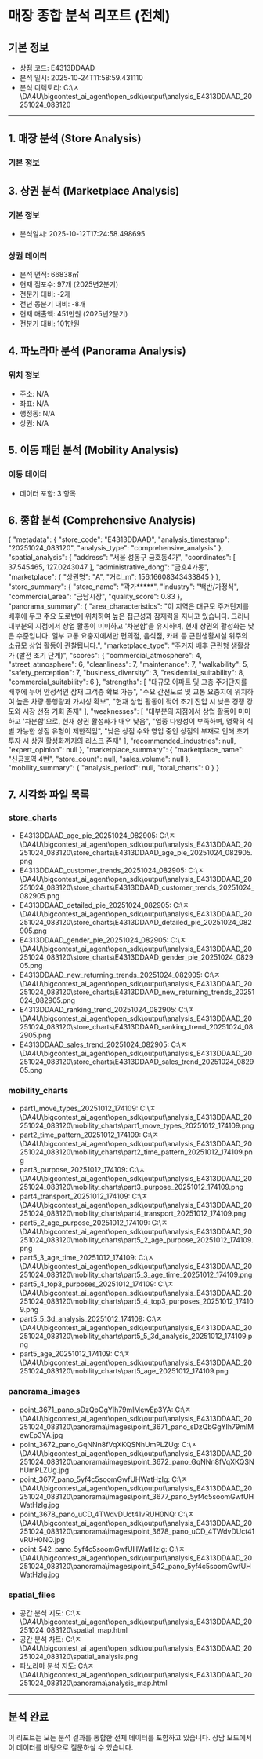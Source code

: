 # 매장 종합 분석 리포트 (전체)

## 기본 정보
- 상점 코드: E4313DDAAD
- 분석 일시: 2025-10-24T11:58:59.431110
- 분석 디렉토리: C:\ㅈ\DA4U\bigcontest_ai_agent\open_sdk\output\analysis_E4313DDAAD_20251024_083120

---

## 1. 매장 분석 (Store Analysis)

### 기본 정보
## 3. 상권 분석 (Marketplace Analysis)

### 기본 정보
- 분석일시: 2025-10-12T17:24:58.498695

### 상권 데이터
- 분석 면적: 66838㎡
- 현재 점포수: 97개 (2025년2분기)
- 전분기 대비: -2개
- 전년 동분기 대비: -8개
- 현재 매출액: 451만원 (2025년2분기)
- 전분기 대비: 101만원

## 4. 파노라마 분석 (Panorama Analysis)

### 위치 정보
- 주소: N/A
- 좌표: N/A
- 행정동: N/A
- 상권: N/A

## 5. 이동 패턴 분석 (Mobility Analysis)

### 이동 데이터
- 데이터 포함: 3 항목

## 6. 종합 분석 (Comprehensive Analysis)

{
  "metadata": {
    "store_code": "E4313DDAAD",
    "analysis_timestamp": "20251024_083120",
    "analysis_type": "comprehensive_analysis"
  },
  "spatial_analysis": {
    "address": "서울  성동구  금호동4가",
    "coordinates": [
      37.545465,
      127.0243047
    ],
    "administrative_dong": "금호4가동",
    "marketplace": {
      "상권명": "A",
      "거리_m": 156.16608343433845
    }
  },
  "store_summary": {
    "store_name": "곽가*****",
    "industry": "백반/가정식",
    "commercial_area": "금남시장",
    "quality_score": 0.83
  },
  "panorama_summary": {
    "area_characteristics": "이 지역은 대규모 주거단지를 배후에 두고 주요 도로변에 위치하여 높은 접근성과 잠재력을 지니고 있습니다. 그러나 대부분의 지점에서 상업 활동이 미미하고 '차분함'을 유지하며, 현재 상권의 활성화는 낮은 수준입니다. 일부 교통 요충지에서만 편의점, 음식점, 카페 등 근린생활시설 위주의 소규모 상업 활동이 관찰됩니다.",
    "marketplace_type": "주거지 배후 근린형 생활상가 (발전 초기 단계)",
    "scores": {
      "commercial_atmosphere": 4,
      "street_atmosphere": 6,
      "cleanliness": 7,
      "maintenance": 7,
      "walkability": 5,
      "safety_perception": 7,
      "business_diversity": 3,
      "residential_suitability": 8,
      "commercial_suitability": 6
    },
    "strengths": [
      "대규모 아파트 및 고층 주거단지를 배후에 두어 안정적인 잠재 고객층 확보 가능",
      "주요 간선도로 및 교통 요충지에 위치하여 높은 차량 통행량과 가시성 확보",
      "현재 상업 활동이 적어 초기 진입 시 낮은 경쟁 강도와 시장 선점 기회 존재"
    ],
    "weaknesses": [
      "대부분의 지점에서 상업 활동이 미미하고 '차분함'으로, 현재 상권 활성화가 매우 낮음",
      "업종 다양성이 부족하며, 명확히 식별 가능한 상점 유형이 제한적임",
      "낮은 상점 수와 영업 중인 상점의 부재로 인해 초기 투자 시 상권 활성화까지의 리스크 존재"
    ],
    "recommended_industries": null,
    "expert_opinion": null
  },
  "marketplace_summary": {
    "marketplace_name": "신금호역 4번",
    "store_count": null,
    "sales_volume": null
  },
  "mobility_summary": {
    "analysis_period": null,
    "total_charts": 0
  }
}

## 7. 시각화 파일 목록

### store_charts
- E4313DDAAD_age_pie_20251024_082905: C:\ㅈ\DA4U\bigcontest_ai_agent\open_sdk\output\analysis_E4313DDAAD_20251024_083120\store_charts\E4313DDAAD_age_pie_20251024_082905.png
- E4313DDAAD_customer_trends_20251024_082905: C:\ㅈ\DA4U\bigcontest_ai_agent\open_sdk\output\analysis_E4313DDAAD_20251024_083120\store_charts\E4313DDAAD_customer_trends_20251024_082905.png
- E4313DDAAD_detailed_pie_20251024_082905: C:\ㅈ\DA4U\bigcontest_ai_agent\open_sdk\output\analysis_E4313DDAAD_20251024_083120\store_charts\E4313DDAAD_detailed_pie_20251024_082905.png
- E4313DDAAD_gender_pie_20251024_082905: C:\ㅈ\DA4U\bigcontest_ai_agent\open_sdk\output\analysis_E4313DDAAD_20251024_083120\store_charts\E4313DDAAD_gender_pie_20251024_082905.png
- E4313DDAAD_new_returning_trends_20251024_082905: C:\ㅈ\DA4U\bigcontest_ai_agent\open_sdk\output\analysis_E4313DDAAD_20251024_083120\store_charts\E4313DDAAD_new_returning_trends_20251024_082905.png
- E4313DDAAD_ranking_trend_20251024_082905: C:\ㅈ\DA4U\bigcontest_ai_agent\open_sdk\output\analysis_E4313DDAAD_20251024_083120\store_charts\E4313DDAAD_ranking_trend_20251024_082905.png
- E4313DDAAD_sales_trend_20251024_082905: C:\ㅈ\DA4U\bigcontest_ai_agent\open_sdk\output\analysis_E4313DDAAD_20251024_083120\store_charts\E4313DDAAD_sales_trend_20251024_082905.png
### mobility_charts
- part1_move_types_20251012_174109: C:\ㅈ\DA4U\bigcontest_ai_agent\open_sdk\output\analysis_E4313DDAAD_20251024_083120\mobility_charts\part1_move_types_20251012_174109.png
- part2_time_pattern_20251012_174109: C:\ㅈ\DA4U\bigcontest_ai_agent\open_sdk\output\analysis_E4313DDAAD_20251024_083120\mobility_charts\part2_time_pattern_20251012_174109.png
- part3_purpose_20251012_174109: C:\ㅈ\DA4U\bigcontest_ai_agent\open_sdk\output\analysis_E4313DDAAD_20251024_083120\mobility_charts\part3_purpose_20251012_174109.png
- part4_transport_20251012_174109: C:\ㅈ\DA4U\bigcontest_ai_agent\open_sdk\output\analysis_E4313DDAAD_20251024_083120\mobility_charts\part4_transport_20251012_174109.png
- part5_2_age_purpose_20251012_174109: C:\ㅈ\DA4U\bigcontest_ai_agent\open_sdk\output\analysis_E4313DDAAD_20251024_083120\mobility_charts\part5_2_age_purpose_20251012_174109.png
- part5_3_age_time_20251012_174109: C:\ㅈ\DA4U\bigcontest_ai_agent\open_sdk\output\analysis_E4313DDAAD_20251024_083120\mobility_charts\part5_3_age_time_20251012_174109.png
- part5_4_top3_purposes_20251012_174109: C:\ㅈ\DA4U\bigcontest_ai_agent\open_sdk\output\analysis_E4313DDAAD_20251024_083120\mobility_charts\part5_4_top3_purposes_20251012_174109.png
- part5_5_3d_analysis_20251012_174109: C:\ㅈ\DA4U\bigcontest_ai_agent\open_sdk\output\analysis_E4313DDAAD_20251024_083120\mobility_charts\part5_5_3d_analysis_20251012_174109.png
- part5_age_20251012_174109: C:\ㅈ\DA4U\bigcontest_ai_agent\open_sdk\output\analysis_E4313DDAAD_20251024_083120\mobility_charts\part5_age_20251012_174109.png
### panorama_images
- point_3671_pano_sDzQbGgYIh79mlMewEp3YA: C:\ㅈ\DA4U\bigcontest_ai_agent\open_sdk\output\analysis_E4313DDAAD_20251024_083120\panorama\images\point_3671_pano_sDzQbGgYIh79mlMewEp3YA.jpg
- point_3672_pano_GqNNn8fVqXKQSNhUmPLZUg: C:\ㅈ\DA4U\bigcontest_ai_agent\open_sdk\output\analysis_E4313DDAAD_20251024_083120\panorama\images\point_3672_pano_GqNNn8fVqXKQSNhUmPLZUg.jpg
- point_3677_pano_5yf4c5soomGwfUHWatHzIg: C:\ㅈ\DA4U\bigcontest_ai_agent\open_sdk\output\analysis_E4313DDAAD_20251024_083120\panorama\images\point_3677_pano_5yf4c5soomGwfUHWatHzIg.jpg
- point_3678_pano_uCD_4TWdvDUct41vRUH0NQ: C:\ㅈ\DA4U\bigcontest_ai_agent\open_sdk\output\analysis_E4313DDAAD_20251024_083120\panorama\images\point_3678_pano_uCD_4TWdvDUct41vRUH0NQ.jpg
- point_542_pano_5yf4c5soomGwfUHWatHzIg: C:\ㅈ\DA4U\bigcontest_ai_agent\open_sdk\output\analysis_E4313DDAAD_20251024_083120\panorama\images\point_542_pano_5yf4c5soomGwfUHWatHzIg.jpg
### spatial_files
- 공간 분석 지도: C:\ㅈ\DA4U\bigcontest_ai_agent\open_sdk\output\analysis_E4313DDAAD_20251024_083120\spatial_map.html
- 공간 분석 차트: C:\ㅈ\DA4U\bigcontest_ai_agent\open_sdk\output\analysis_E4313DDAAD_20251024_083120\spatial_analysis.png
- 파노라마 분석 지도: C:\ㅈ\DA4U\bigcontest_ai_agent\open_sdk\output\analysis_E4313DDAAD_20251024_083120\panorama\analysis_map.html

---

## 분석 완료
이 리포트는 모든 분석 결과를 통합한 전체 데이터를 포함하고 있습니다.
상담 모드에서 이 데이터를 바탕으로 질문하실 수 있습니다.

